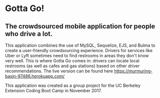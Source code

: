 # Gotta Go!

## The crowdsourced mobile application for people who drive a lot.

This application combines the use of MySQL, Sequelize, EJS, and Bulma to create a user-friendly crowdsourcing experience. Drivers for services like Uber or Lyft sometimes need to find restrooms in areas they don't know very well. This is where Gotta Go comes in: drivers can locate local restrooms (as well as cafes and gas stations) based on other driver recommendations. The live version can be found here https://murmuring-basin-97486.herokuapp.com/

This application was created as a group project for the UC Berkeley Extension Coding Boot Camp in November 2017.
